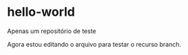 # hello-world
Apenas um repositório de teste

Agora estou editando o arquivo para testar o recurso branch.
